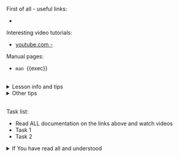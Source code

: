 First of all - useful links:

- []()

Interesting video tutorials:
- [youtube.com - ]()

Manual pages:
- `man `{{exec}}
<br>
<details><summary>Lesson info and tips</summary>
<pre>
  <strong></strong> -
</pre>
</details>
<details><summary>Other tips</summary>
<pre>
  <strong></strong> -
</pre>
</details>
<br>

Task list:
- Read ALL documentation on the links above and watch videos
- Task 1
- Task 2

<details><summary>If You have read all and understood</summary>
<pre>
`touch IReadAllAndUndnderstood`{{exec}}
</pre>
